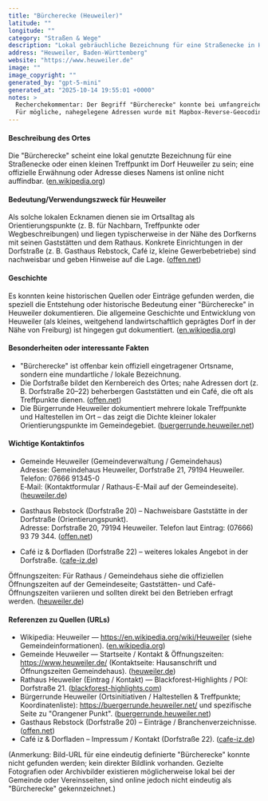 ```yaml
---
title: "Bürcherecke (Heuweiler)"
latitude: ""
longitude: ""
category: "Straßen & Wege"
description: "Lokal gebräuchliche Bezeichnung für eine Straßenecke in Heuweiler; online nicht eindeutig dokumentiert."
address: "Heuweiler, Baden-Württemberg"
website: "https://www.heuweiler.de"
image: ""
image_copyright: ""
generated_by: "gpt-5-mini"
generated_at: "2025-10-14 19:55:01 +0000"
notes: >
  Recherchekommentar: Der Begriff "Bürcherecke" konnte bei umfangreicher Online-Recherche nicht als offiziell benannter Ortsteil, Straße oder Landmarke in Heuweiler nachgewiesen werden. Als Referenz für Gemeindeinformationen wurde die Wikipedia-Seite zu Heuweiler sowie die offizielle Gemeindeseite verwendet. 
  Für mögliche, nahegelegene Adressen wurde mit Mapbox-Reverse-Geocoding die Adresse Dorfstraße 20, 79194 Heuweiler (Koordinaten: 48.051897, 7.903127) ermittelt; diese Koordinate entspricht einem echten Haus in der Dorfstraße (z. B. Gasthaus Rebstock) und wurde nur zur Orientierung herangezogen. Es wurden keine belastbaren, offiziellen Postadresse(n) oder Bilddateien für eine eindeutig definierte "Bürcherecke" gefunden, daher sind Bild- und Adressfelder absichtlich leer gelassen.
---
```


#### Beschreibung des Ortes
Die "Bürcherecke" scheint eine lokal genutzte Bezeichnung für eine Straßenecke oder einen kleinen Treffpunkt im Dorf Heuweiler zu sein; eine offizielle Erwähnung oder Adresse dieses Namens ist online nicht auffindbar. ([en.wikipedia.org](https://en.wikipedia.org/wiki/Heuweiler?utm_source=openai))

#### Bedeutung/Verwendungszweck für Heuweiler
Als solche lokalen Ecknamen dienen sie im Ortsalltag als Orientierungspunkte (z. B. für Nachbarn, Treffpunkte oder Wegbeschreibungen) und liegen typischerweise in der Nähe des Dorfkerns mit seinen Gaststätten und dem Rathaus. Konkrete Einrichtungen in der Dorfstraße (z. B. Gasthaus Rebstock, Café iz, kleine Gewerbebetriebe) sind nachweisbar und geben Hinweise auf die Lage. ([offen.net](https://www.offen.net/heuweiler/rebstock-4I85F5/?utm_source=openai))

#### Geschichte
Es konnten keine historischen Quellen oder Einträge gefunden werden, die speziell die Entstehung oder historische Bedeutung einer "Bürcherecke" in Heuweiler dokumentieren. Die allgemeine Geschichte und Entwicklung von Heuweiler (als kleines, weitgehend landwirtschaftlich geprägtes Dorf in der Nähe von Freiburg) ist hingegen gut dokumentiert. ([en.wikipedia.org](https://en.wikipedia.org/wiki/Heuweiler?utm_source=openai))

#### Besonderheiten oder interessante Fakten
- "Bürcherecke" ist offenbar kein offiziell eingetragener Ortsname, sondern eine mundartliche / lokale Bezeichnung.  
- Die Dorfstraße bildet den Kernbereich des Ortes; nahe Adressen dort (z. B. Dorfstraße 20–22) beherbergen Gaststätten und ein Café, die oft als Treffpunkte dienen. ([offen.net](https://www.offen.net/heuweiler/rebstock-4I85F5/?utm_source=openai))
- Die Bürgerrunde Heuweiler dokumentiert mehrere lokale Treffpunkte und Haltestellen im Ort – das zeigt die Dichte kleiner lokaler Orientierungspunkte im Gemeindegebiet. ([buergerrunde.heuweiler.net](https://buergerrunde.heuweiler.net/op/?utm_source=openai))

#### Wichtige Kontaktinfos
- Gemeinde Heuweiler (Gemeindeverwaltung / Gemeindehaus)  
  Adresse: Gemeindehaus Heuweiler, Dorfstraße 21, 79194 Heuweiler.  
  Telefon: 07666 91345-0  
  E‑Mail: (Kontaktformular / Rathaus-E-Mail auf der Gemeindeseite). ([heuweiler.de](https://www.heuweiler.de/buerger-rathaus/verwaltung/kontakt-oeffnungszeiten?utm_source=openai))

- Gasthaus Rebstock (Dorfstraße 20) – Nachweisbare Gaststätte in der Dorfstraße (Orientierungspunkt).  
  Adresse: Dorfstraße 20, 79194 Heuweiler. Telefon laut Eintrag: (07666) 93 79 344. ([offen.net](https://www.offen.net/heuweiler/rebstock-4I85F5/?utm_source=openai))

- Café iz & Dorfladen (Dorfstraße 22) – weiteres lokales Angebot in der Dorfstraße. ([cafe-iz.de](https://cafe-iz.de/impressum/?utm_source=openai))

Öffnungszeiten: Für Rathaus / Gemeindehaus siehe die offiziellen Öffnungszeiten auf der Gemeindeseite; Gaststätten- und Café-Öffnungszeiten variieren und sollten direkt bei den Betrieben erfragt werden. ([heuweiler.de](https://www.heuweiler.de/buerger-rathaus/verwaltung/kontakt-oeffnungszeiten?utm_source=openai))

#### Referenzen zu Quellen (URLs)
- Wikipedia: Heuweiler — https://en.wikipedia.org/wiki/Heuweiler (siehe Gemeindeinformationen). ([en.wikipedia.org](https://en.wikipedia.org/wiki/Heuweiler?utm_source=openai))  
- Gemeinde Heuweiler — Startseite / Kontakt & Öffnungszeiten: https://www.heuweiler.de/ (Kontaktseite: Hausanschrift und Öffnungszeiten Gemeindehaus). ([heuweiler.de](https://www.heuweiler.de/?utm_source=openai))  
- Rathaus Heuweiler (Eintrag / Kontakt) — Blackforest-Highlights / POI: Dorfstraße 21. ([blackforest-highlights.com](https://www.blackforest-highlights.com/poi/detail/rathaus-heuweiler-d76d7fc194?utm_source=openai))  
- Bürgerrunde Heuweiler (Ortsinitiativen / Haltestellen & Treffpunkte; Koordinatenliste): https://buergerrunde.heuweiler.net/ und spezifische Seite zu "Orangener Punkt". ([buergerrunde.heuweiler.net](https://buergerrunde.heuweiler.net/?utm_source=openai))  
- Gasthaus Rebstock (Dorfstraße 20) – Einträge / Branchenverzeichnisse. ([offen.net](https://www.offen.net/heuweiler/rebstock-4I85F5/?utm_source=openai))  
- Café iz & Dorfladen – Impressum / Kontakt (Dorfstraße 22). ([cafe-iz.de](https://cafe-iz.de/impressum/?utm_source=openai))

(Anmerkung: Bild-URL für eine eindeutig definierte "Bürcherecke" konnte nicht gefunden werden; kein direkter Bildlink vorhanden. Gezielte Fotografien oder Archivbilder existieren möglicherweise lokal bei der Gemeinde oder Vereinsseiten, sind online jedoch nicht eindeutig als "Bürcherecke" gekennzeichnet.)